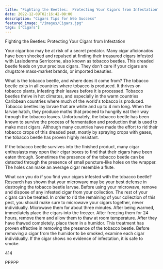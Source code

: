 ```yaml
---
title: "Fighting the Beetles:  Protecting Your Cigars from Infestation"
date: 2022-12-09T02:16:42-08:00
description: "Cigars Tips for Web Success"
featured_image: "/images/Cigars.jpg"
tags: ["Cigars"]
---
```


Fighting the Beetles:  Protecting Your Cigars from Infestation

Your cigar box may be at risk of a secret predator.  Many cigar aficionados have been shocked and repulsed at finding their treasured cigars infested with Lasioderma Serricorne, also known as tobacco beetles.  This dreaded beetle feeds on your precious cigars.  They don't care if your cigars are drugstore mass-market brands, or imported beauties.  

What is the tobacco beetle, and where does it come from?  The tobacco beetle exits in all countries where tobacco is produced.  It thrives on tobacco plants, infesting their leaves before it is processed.  Tobacco beetles thrive in hot climates, and especially in the warm countries Caribbean countries where much of the world's tobacco is produced.  Tobacco beetles lay larvae that are white and up to 4 mm long.  When the larvae hatch, they produce moths that proceed to hungrily eat their way through the tobacco leaves.  Unfortunately, the tobacco beetle has been known to survive the process of fermentation and production that is used to make most cigars. Although many countries have made the effort to rid their tobacco crops of this dreaded pest, mostly by spraying crops with gases, the tobacco beetle has proven highly resistant.  

If the tobacco beetle survives into the finished product, many cigar enthusiasts may open their cigar boxes to find that their cigars have been eaten through.  Sometimes the presence of the tobacco beetle can be detected through the presence of small puncture-like holes on the wrapper.  The holes can make an average cigar resemble a flute.  

What can you do if you find your cigars infested with the tobacco beetle?  Research has shown that your microwave may be your best defense in destroying the tobacco beetle larvae.  Before using your microwave, remove and dispose of any infested cigar from your collection.  The rest of your cigars can be treated.  In order to rid the remaining of your collection of this pest, you should make sure to microwave your cigars together, never individually.  Microwave them for about three minutes.  After being warmed, immediately place the cigars into the freezer.  After freezing them for 24 hours, remove them and allow them to thaw at room temperature.  After they have thawed completely, place them in a humidor.  This treatment has proven effective in removing the presence of the tobacco beetle.  Before removing a cigar from the humidor to be smoked, examine each cigar individually.  If the cigar shows no evidence of infestation, it is safe to smoke.  

414

PPPPP

